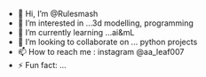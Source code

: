 - 👋 Hi, I’m @Rulesmash
- 👀 I’m interested in ...3d modelling, programming
- 🌱 I’m currently learning ...ai&mL
- 💞️ I’m looking to collaborate on ... python projects
- 📫 How to reach me : instagram @aa_leaf007
- ⚡ Fun fact: ...
